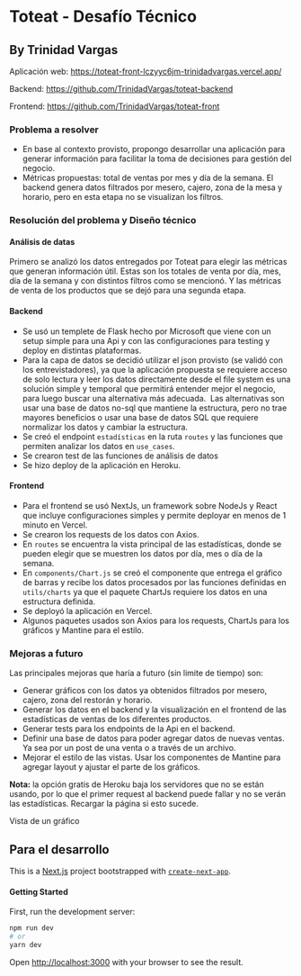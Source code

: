 # Toteat - Desafío Técnico 
## By Trinidad Vargas

Aplicación web: https://toteat-front-lczyyc6jm-trinidadvargas.vercel.app/

Backend: https://github.com/TrinidadVargas/toteat-backend

Frontend: https://github.com/TrinidadVargas/toteat-front

### **Problema a resolver**

- En base al contexto provisto, propongo desarrollar una aplicación para generar información para facilitar la toma de decisiones para gestión del negocio.
- Métricas propuestas: total de ventas por mes y día de la semana. El backend genera datos filtrados por mesero, cajero, zona de la mesa y horario, pero en esta etapa no se visualizan los filtros.

### Resolución del problema y Diseño técnico

#### Análisis de datas
Primero se analizó los datos entregados por Toteat para elegir las métricas que generan información útil. Estas son los totales de venta por día, mes, día de la semana y con distintos filtros como se mencionó. Y las métricas de venta de los productos que se dejó para una segunda etapa.

#### Backend
- Se usó un templete de Flask hecho por Microsoft que viene con un setup simple para una Api y con las configuraciones para testing y deploy en distintas plataformas.
- Para la capa de datos se decidió utilizar el json provisto (se validó con los entrevistadores), ya que la aplicación propuesta se requiere acceso de solo lectura y leer los datos directamente desde el file system es una solución simple y temporal que permitirá entender mejor el negocio, para luego buscar una alternativa más adecuada.  Las alternativas son usar una base de datos no-sql que mantiene la estructura, pero no trae mayores beneficios o usar una base de datos SQL que requiere normalizar los datos y cambiar la estructura.
- Se creó el endpoint ```estadísticas``` en la ruta ```routes``` y las funciones que permiten analizar los datos en ```use_cases```.
- Se crearon test de las funciones de análisis de datos
- Se hizo deploy de la aplicación en Heroku. 


#### Frontend
- Para el frontend se usó NextJs, un framework sobre NodeJs y React que incluye configuraciones simples y permite deployar en menos de 1 minuto en Vercel.
- Se crearon los requests de los datos con Axios.
- En ```routes``` se encuentra la vista principal de las estadísticas, donde se pueden elegir que se muestren los datos por día, mes o día de la semana.
- En ```components/Chart.js``` se creó el componente que entrega el gráfico de barras y recibe los datos procesados por las funciones definidas en ```utils/charts``` ya que el paquete ChartJs requiere los datos en una estructura definida.
- Se deployó la aplicación en Vercel.
- Algunos paquetes usados son Axios para los requests, ChartJs para los gráficos y Mantine para el estilo.

### Mejoras a futuro
Las principales mejoras que haría a futuro (sin limite de tiempo) son:
- Generar gráficos con los datos ya obtenidos filtrados por mesero, cajero, zona del restorán y horario.
- Generar los datos en el backend y la visualización en el frontend de las estadísticas de ventas de los diferentes productos.
- Generar tests para los endpoints de la Api en el backend.
- Definir una base de datos para poder agregar datos de nuevas ventas. Ya sea por un post de una venta o a través de un archivo.
- Mejorar el estilo de las vistas. Usar los componentes de Mantine para agregar layout y ajustar el parte de los gráficos.

**Nota:** la opción gratis de Heroku baja los servidores que no se están usando, por lo que el primer request al backend puede fallar y no se verán las estadísticas. Recargar la página si esto sucede.

Vista de un gráfico


## Para el desarrollo

This is a [Next.js](https://nextjs.org/) project bootstrapped with [`create-next-app`](https://github.com/vercel/next.js/tree/canary/packages/create-next-app).

<!-- git push -u origin main -->
<!-- https://appdividend.com/2022/03/12/react-axios/ -->


#### Getting Started

First, run the development server:

```bash
npm run dev
# or
yarn dev
```

Open [http://localhost:3000](http://localhost:3000) with your browser to see the result.

